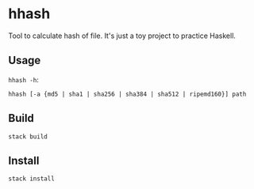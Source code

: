 # hhash #
Tool to calculate hash of file.  It's just a toy project to practice Haskell.

## Usage ##

`hhash -h`:

`hhash [-a {md5 | sha1 | sha256 | sha384 | sha512 | ripemd160}] path`

## Build ##

`stack build`

## Install ##

`stack install`
